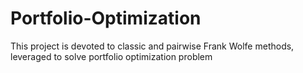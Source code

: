 # Portfolio-Optimization
This project is devoted to classic and pairwise Frank Wolfe methods, leveraged to solve portfolio optimization problem
